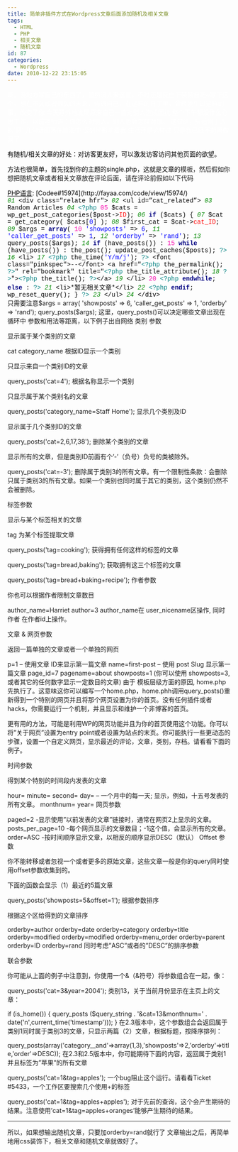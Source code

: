 ```yaml
---
title: 简单非插件方式在Wordpress文章后面添加随机及相关文章
tags:
  - HTML
  - PHP
  - 相关文章
  - 随机文章
id: 87
categories:
  - Wordpress
date: 2010-12-22 23:15:05
---
```


<span style="color: #ffffff;">啊，没地方写自己的东西了，虽然没人来这里，不过还是反白下装装逼吧~写下这个，想在不久或者很久的未来，告诉自己，在这样的日子里，曾经发生过这样的事，改变了你
今天意外地发现原来自己一直对别人造成困扰
整个下午都没什么心思工作，以前老师讲：你怎么对别人，别人也会怎样对你。
这句话，只适用于人的'恶'
几句话回荡在脑海中
深刻地影响着我
生活还是这样过
只是我已经不想再做我了</span>

<span style="color: #000000;"><span style="color: #000000;">有随机/相关文章的好</span>处：对访客更友好，可以激发访客访问其他页面的欲望。</span>

<span style="color: #000000;">方法也很简单，首先找到你的主题的single.php，这就是文章的</span>模板，然后假如你想把随机文章或者相关文章放在评论后面，请在评论前假如以下代码
<div style="background: #fdfdfd; color: black;"><span style="text-decoration: underline;">PHP语言</span>: [Codee#15974](http://fayaa.com/code/view/15974/)</div>
<div class="source" style="font-family: '[object HTMLOptionElement]', Consolas, 'Lucida Console', 'Courier New'; color: #000000;"><span style="color: #008800; font-style: italic;">01 </span> <span style="color: #000000;">&lt;div class="relate hfr"&gt;</span>
<span style="color: #008800; font-style: italic;">02 </span> <span style="color: #000000;">&lt;ul id=”cat_related”&gt;</span>
<span style="color: #008800; font-style: italic;">03 </span> <span style="color: #000000;">Random Articles</span>
<span style="color: #008800; font-style: italic;">04 </span> <span style="color: #008080;">&lt;?php</span>
<span style="color: #f810b0;">05 </span> <span style="color: #000000;">$cats</span> <span style="color: #000000;">=</span> <span style="color: #000000;">wp_get_post_categories</span>(<span style="color: #000000;">$post</span><span style="color: #000000;">-&gt;</span><span style="color: #ff0000;">ID</span>);
<span style="color: #008800; font-style: italic;">06 </span> <span style="color: #000080; font-weight: bold;">if</span> (<span style="color: #000000;">$cats</span>) <span style="color: #000000;">{</span>
<span style="color: #008800; font-style: italic;">07 </span> <span style="color: #000000;">$cat</span> <span style="color: #000000;">=</span> <span style="color: #000000;">get_category</span>( <span style="color: #000000;">$cats</span><span style="color: #000000;">[</span><span style="color: #0000ff;">0</span><span style="color: #000000;">]</span> );
<span style="color: #008800; font-style: italic;">08 </span> <span style="color: #000000;">$first_cat</span> <span style="color: #000000;">=</span> <span style="color: #000000;">$cat</span><span style="color: #000000;">-&gt;</span><span style="color: #ff0000;">cat_ID</span>;
<span style="color: #008800; font-style: italic;">09 </span> <span style="color: #000000;">$args</span> <span style="color: #000000;">=</span> <span style="color: #000080; font-weight: bold;">array</span>(
<span style="color: #f810b0;">10 </span> <span style="color: #0000ff;">'showposts'</span> <span style="color: #000000;">=&gt;</span> <span style="color: #0000ff;">6</span><span style="color: #000000;">,</span>
<span style="color: #008800; font-style: italic;">11 </span> <span style="color: #0000ff;">'caller_get_posts'</span> <span style="color: #000000;">=&gt;</span> <span style="color: #0000ff;">1</span><span style="color: #000000;">,</span>
<span style="color: #008800; font-style: italic;">12 </span> <span style="color: #0000ff;">'orderby'</span> <span style="color: #000000;">=&gt;</span> <span style="color: #0000ff;">'rand'</span>);
<span style="color: #008800; font-style: italic;">13 </span> <span style="color: #000000;">query_posts</span>(<span style="color: #000000;">$args</span>);
<span style="color: #008800; font-style: italic;">14 </span> <span style="color: #000080; font-weight: bold;">if</span> (<span style="color: #000000;">have_posts</span>()) <span style="color: #000000;">:</span>
<span style="color: #f810b0;">15 </span> <span style="color: #000080; font-weight: bold;">while</span> (<span style="color: #000000;">have_posts</span>()) <span style="color: #000000;">:</span> <span style="color: #000000;">the_post</span>(); <span style="color: #000000;">update_post_caches</span>(<span style="color: #000000;">$posts</span>); <span style="color: #008080;">?&gt;</span>
<span style="color: #008800; font-style: italic;">16 </span> <span style="color: #000000;">&lt;li&gt; </span>
<span style="color: #008800; font-style: italic;">17 </span> <span style="color: #008080;">&lt;?php</span> <span style="color: #000000;">the_time</span>(<span style="color: #0000ff;">'Y/m/j'</span>); <span style="color: #008080;">?&gt;</span><span style="color: #000000;"> &lt;font class="pinkspec"&gt;--&lt;/font&gt; &lt;a href="</span><span style="color: #008080;">&lt;?php</span> <span style="color: #000000;">the_permalink</span>(); <span style="color: #008080;">?&gt;</span><span style="color: #000000;">" rel="bookmark" title="</span><span style="color: #008080;">&lt;?php</span> <span style="color: #000000;">the_title_attribute</span>();
<span style="color: #008800; font-style: italic;">18 </span> <span style="color: #008080;">?&gt;</span><span style="color: #000000;">"&gt;</span><span style="color: #008080;">&lt;?php</span> <span style="color: #000000;">the_title</span>(); <span style="color: #008080;">?&gt;</span><span style="color: #000000;">&lt;/a&gt;</span>
<span style="color: #008800; font-style: italic;">19 </span> <span style="color: #000000;">&lt;/li&gt;</span>
<span style="color: #f810b0;">20 </span> <span style="color: #008080;">&lt;?php</span> <span style="color: #000080; font-weight: bold;">endwhile</span>; <span style="color: #000080; font-weight: bold;">else</span> <span style="color: #000000;">:</span> <span style="color: #008080;">?&gt;</span>
<span style="color: #008800; font-style: italic;">21 </span> <span style="color: #000000;">&lt;li&gt;*暂无相关文章*&lt;/li&gt;</span>
<span style="color: #008800; font-style: italic;">22 </span> <span style="color: #008080;">&lt;?php</span> <span style="color: #000080; font-weight: bold;">endif</span>; <span style="color: #000000;">wp_reset_query</span>(); <span style="color: #000000;">}</span> <span style="color: #008080;">?&gt;</span>
<span style="color: #008800; font-style: italic;">23 </span> <span style="color: #000000;">&lt;/ul&gt;</span>
<span style="color: #008800; font-style: italic;">24 </span> <span style="color: #000000;">&lt;/div&gt;</span></div>
只需要注意$args = array(
'showposts' =&gt; 6,
'caller_get_posts' =&gt; 1,
'orderby' =&gt; 'rand');
query_posts($args);
这里，query_posts()可以决定哪些文章出现在循环中
参数和用法等距离，以下例子出自网络
类别 参数

显示属于某个类别的文章

cat
category_name
根据ID显示一个类别

只显示来自一个类别ID的文章

query_posts('cat=4');
根据名称显示一个类别

只显示属于某个类别名的文章

query_posts('category_name=Staff Home');
显示几个类别及ID

显示属于几个类别ID的文章

query_posts('cat=2,6,17,38');
删除某个类别的文章

显示所有的文章，但是类别ID前面有个’-’（负号）负号的类被除外。

query_posts('cat=-3');
删除属于类别3的所有文章。有一个限制性条款：会删除只属于类别3的所有文章。如果一个类别也同时属于其它的类别，这个类别仍然不会被删除。

标签参数

显示与某个标签相关的文章

tag
为某个标签提取文章

query_posts('tag=cooking');
获得拥有任何这样的标签的文章

query_posts('tag=bread,baking');
获取拥有这三个标签的文章

query_posts('tag=bread+baking+recipe');
作者参数

你也可以根据作者限制文章数目

author_name=Harriet
author=3
author_name在 user_nicename区操作, 同时作者 在作者id上操作。

文章 &amp; 网页参数

返回一篇单独的文章或者一个单独的网页

p=1 – 使用文章 ID来显示第一篇文章
name=first-post – 使用 post Slug 显示第一篇文章
page_id=7
pagename=about
showposts=1 (你可以使用 showposts=3,或者其它的任何数字显示一定数目的文章)
由于 模板层级方面的原因, home.php先执行了。这意味这你可以编写一个home.php，home.phh调用query_posts()重新得到一个特别的网页并且将那个网页设置为你的首页。没有任何插件或者hacks，你需要运行一个机制，并且显示和维护一个非博客的首页。

更有用的方法，可能是利用WP的网页功能并且为你的首页使用这个功能。你可以将”关于网页”设置为entry point或者设置为站点的末页。你可能执行一些更动态的步骤，设置一个自定义网页，显示最近的评论，文章，类别，存档。请看看下面的例子。

时间参数

得到某个特别的时间段内发表的文章

hour=
minute=
second=
day= – 一个月中的每一天; 显示，例如，十五号发表的所有文章。
monthnum=
year=
网页参数

paged=2 -显示使用”以前发表的文章”链接时，通常在网页2上显示的文章。
posts_per_page=10 -每个网页显示的文章数目；-1这个值，会显示所有的文章。
order=ASC -按时间顺序显示文章，以相反的顺序显示DESC（默认）
Offset 参数

你不能转移或者忽视一个或者更多的原始文章，这些文章一般是你的query同时使用offset参数收集到的。

下面的函数会显示（1）最近的5篇文章

query_posts('showposts=5&amp;offset=1');
根据参数排序

根据这个区给得到的文章排序

orderby=author
orderby=date
orderby=category
orderby=title
orderby=modified
orderby=modified
orderby=menu_order
orderby=parent
orderby=ID
orderby=rand
同时考虑”ASC”或者的”DESC”的排序参数

联合参数

你可能从上面的例子中注意到，你使用一个&amp;（&amp;符号）将参数组合在一起，像：

query_posts('cat=3&amp;year=2004');
类别13，关于当前月份显示在主页上的文章：

if (is_home())  {
query_posts ($query_string . '&amp;cat=13&amp;monthnum=' . date('n',current_time('timestamp'))); }
在2.3版本中，这个参数组合会返回属于类别1同时属于类别3的文章，只显示两篇（2）文章，根据标题，按降序排列：

query_posts(array('category__and'=&gt;array(1,3),'showposts'=&gt;2,'orderby'=&gt;title,'order'=&gt;DESC));
在2.3和2.5版本中，你可能期待下面的内容，返回属于类别1并且标签为”苹果”的所有文章

query_posts('cat=1&amp;tag=apples');
一个bug阻止这个运行。请看看Ticket #5433，一个工作区要搜索几个使用+的标签

query_posts('cat=1&amp;tag=apples+apples');
对于先前的查询，这个会产生期待的结果。注意使用’cat=1&amp;tag=apples+oranges’能够产生期待的结果。

-----------------------------------------------------------------------------------

所以，如果想输出随机文章，只要加orderby=rand就行了
文章输出之后，再简单地用css装饰下，相关文章和随机文章就做好了。